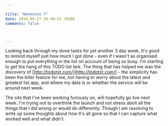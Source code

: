 ```yaml
---

title: "Weeknote 7"
date: 2014-04-27 20:49:53 +0100
comments: false



---
```


Looking back through my done tasks for yet another 3 day week, It's good to remind myself just how much I got done - even if I wasn't as organised enough to put everything in the list on account of being so busy. I'm starting to get the hang of this TODO list lark. The thing that has helped me was the discovery of [http://todotxt.com/](http://todotxt.com/) - the simplicity has been the killer feature for me, not having to worry about the latest and greatest list app, and where my data is or whether the service will be around next week.

The site that I've been working furiously on, will hopefully go live next week. I'm trying not to overthink the launch and not stress aboit all the things that I did wrong or would do differently. Though I am resolving to write up some thoughts about how it's all gone so that I can capture what worked well and what didn't.